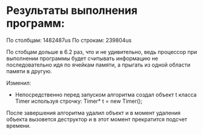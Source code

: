# Результаты выполнения программ:


По столбцам:
1482487us
По строкам:
239804us

По стобцам дольше в 6.2 раз, что и не удивительно, ведь процессор при выполнении программы
будет считывать информацию не последовательно идя по ячейкам памяти, а прыгать из одной области памяти в другую.

Изменил:
 - Непосредственно перед запуском алгоритма создал объект t класса Timer 
используя строчку:
 Timer* t = new Timer();

После завершения алгоритма удалил объект и в момент удаления объекта вызовется деструктор и в этот момент прекратится подсчет времени.
